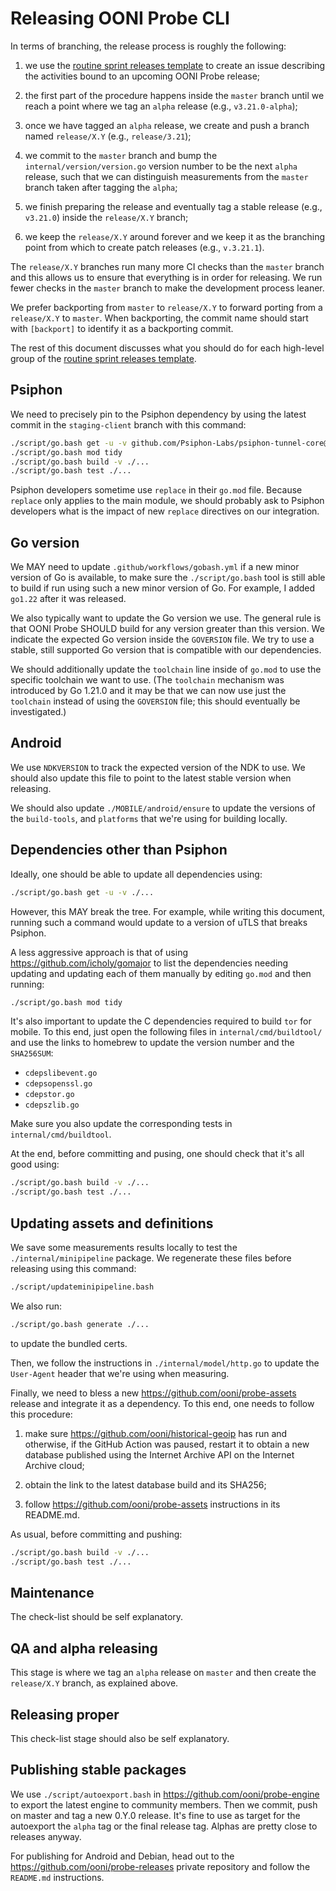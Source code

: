 # Releasing OONI Probe CLI

In terms of branching, the release process is roughly the following:

1. we use the [routine sprint releases template](
https://github.com/ooni/probe/blob/master/.github/ISSUE_TEMPLATE/routine-sprint-releases.md)
to create an issue describing the activities bound to an
upcoming OONI Probe release;

2. the first part of the procedure happens inside the `master` branch
until we reach a point where we tag an `alpha` release (e.g., `v3.21.0-alpha`);

3. once we have tagged an `alpha` release, we create and push a branch
named `release/X.Y` (e.g., `release/3.21`);

4. we commit to the `master` branch and bump the `internal/version/version.go`
version number to be the next `alpha` release, such that we can distinguish
measurements from the `master` branch taken after tagging the `alpha`;

5. we finish preparing the release and eventually tag a stable release
(e.g., `v3.21.0`) inside the `release/X.Y` branch;

6. we keep the `release/X.Y` around forever and we keep it as the
branching point from which to create patch releases (e.g., `v.3.21.1`).

The `release/X.Y` branches run many more CI checks than the `master` branch
and this allows us to ensure that everything is in order for releasing. We run
fewer checks in the `master` branch to make the development process leaner.

We prefer backporting from `master` to `release/X.Y` to forward porting from
a `release/X.Y` to `master`. When backporting, the commit name should start
with `[backport]` to identify it as a backporting commit.

The rest of this document discusses what you should do for each high-level
group of the [routine sprint releases template](
https://github.com/ooni/probe/blob/master/.github/ISSUE_TEMPLATE/routine-sprint-releases.md).

## Psiphon

We need to precisely pin to the Psiphon dependency by using the latest
commit in the `staging-client` branch with this command:

```bash
./script/go.bash get -u -v github.com/Psiphon-Labs/psiphon-tunnel-core@COMMIT
./script/go.bash mod tidy
./script/go.bash build -v ./...
./script/go.bash test ./...
```

Psiphon developers sometime use `replace` in their `go.mod` file. Because `replace`
only applies to the main module, we should probably ask to Psiphon developers what is
the impact of new `replace` directives on our integration.

## Go version

We MAY need to update `.github/workflows/gobash.yml` if a new minor version of Go is
available, to make sure the `./script/go.bash` tool is still able to build if run using
such a new minor version of Go. For example, I added `go1.22` after it was released.

We also typically want to update the Go version we use. The general rule is that OONI
Probe SHOULD build for any version greater than this version. We indicate the expected
Go version inside the `GOVERSION` file. We try to use a stable, still supported Go
version that is compatible with our dependencies.

We should additionally update the `toolchain` line inside of `go.mod` to use the
specific toolchain we want to use. (The `toolchain` mechanism was introduced by
Go 1.21.0 and it may be that we can now use just the `toolchain` instead of
using the `GOVERSION` file; this should eventually be investigated.)

## Android

We use `NDKVERSION` to track the expected version of the NDK to use. We should also
update this file to point to the latest stable version when releasing.

We should also update `./MOBILE/android/ensure` to update the versions of the
`build-tools`, and `platforms` that we're using for building locally.

## Dependencies other than Psiphon

Ideally, one should be able to update all dependencies using:

```bash
./script/go.bash get -u -v ./...
```

However, this MAY break the tree. For example, while writing this document, running
such a command would update to a version of uTLS that breaks Psiphon.

A less aggressive approach is that of using https://github.com/icholy/gomajor to
list the dependencies needing updating and updating each of them manually by editing
`go.mod` and then running:

```bash
./script/go.bash mod tidy
```

It's also important to update the C dependencies required to build `tor` for mobile. To this
end, just open the following files in `internal/cmd/buildtool/` and use the links to homebrew
to update the version number and the `SHA256SUM`:

- `cdepslibevent.go`
- `cdepsopenssl.go`
- `cdepstor.go`
- `cdepszlib.go`

Make sure you also update the corresponding tests in `internal/cmd/buildtool`.

At the end, before committing and pusing, one should check that it's all good using:

```bash
./script/go.bash build -v ./...
./script/go.bash test ./...
```

## Updating assets and definitions

We save some measurements results locally to test the `./internal/minipipeline` package. We
regenerate these files before releasing using this command:

```bash
./script/updateminipipeline.bash
```

We also run:

```bash
./script/go.bash generate ./...
```

to update the bundled certs.

Then, we follow the instructions in `./internal/model/http.go` to update the
`User-Agent` header that we're using when measuring.

Finally, we need to bless a new https://github.com/ooni/probe-assets release
and integrate it as a dependency. To this end, one needs to follow this procedure:

1. make sure https://github.com/ooni/historical-geoip has run and otherwise, if
the GitHub Action was paused, restart it to obtain a new database published using the
Internet Archive API on the Internet Archive cloud;

2. obtain the link to the latest database build and its SHA256;

3. follow https://github.com/ooni/probe-assets instructions in its README.md.

As usual, before committing and pushing:


```bash
./script/go.bash build -v ./...
./script/go.bash test ./...
```

## Maintenance

The check-list should be self explanatory.

## QA and alpha releasing

This stage is where we tag an `alpha` release on `master` and then create
the `release/X.Y` branch, as explained above.

## Releasing proper

This check-list stage should also be self explanatory.

## Publishing stable packages

We use `./script/autoexport.bash` in https://github.com/ooni/probe-engine to
export the latest engine to community members. Then we commit, push on master
and tag a new 0.Y.0 release. It's fine to use as target for the autoexport
the `alpha` tag or the final release tag. Alphas are pretty close to releases anyway.

For publishing for Android and Debian, head out to the
https://github.com/ooni/probe-releases private repository
and follow the `README.md` instructions.

